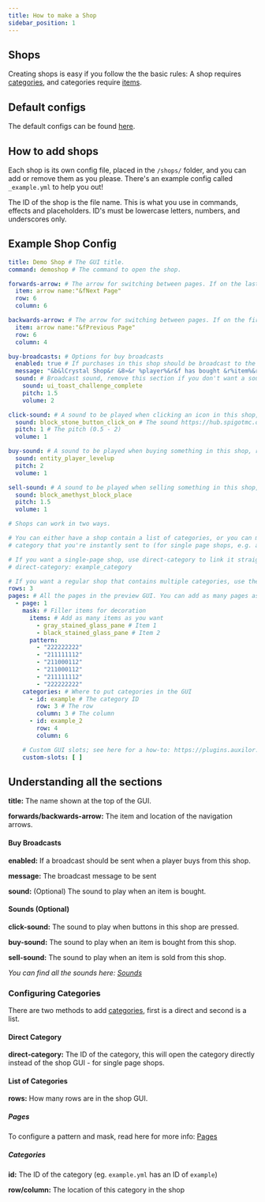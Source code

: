```yaml
---
title: How to make a Shop
sidebar_position: 1
---
```

## Shops
Creating shops is easy if you follow the the basic rules: A shop requires [categories](https://plugins.auxilor.io/ecoshop/how-to-make-a-category), and categories require [items](https://plugins.auxilor.io/ecoshop/how-to-make-an-item).

## Default configs
The default configs can be found [here](https://github.com/Auxilor/EcoShop/blob/main/eco-core/core-plugin/src/main/resources/shops).

## How to add shops
Each shop is its own config file, placed in the `/shops/` folder, and you can add or remove them as you please. There's an example config called `_example.yml` to help you out!

The ID of the shop is the file name. This is what you use in commands, effects and placeholders.
ID's must be lowercase letters, numbers, and underscores only.

## Example Shop Config

```yaml
title: Demo Shop # The GUI title.
command: demoshop # The command to open the shop.

forwards-arrow: # The arrow for switching between pages. If on the last page, this will not show up.
  item: arrow name:"&fNext Page"
  row: 6
  column: 6

backwards-arrow: # The arrow for switching between pages. If on the first page, this will not show up.
  item: arrow name:"&fPrevious Page"
  row: 6
  column: 4

buy-broadcasts: # Options for buy broadcasts
  enabled: true # If purchases in this shop should be broadcast to the server, good for /buy menus.
  message: "&b&lCrystal Shop&r &8»&r %player%&r&f has bought &r%item%&r&ffrom the &bCrystal Shop ❖&f!" # Use %player%, %item%, and %amount%
  sound: # Broadcast sound, remove this section if you don't want a sound.
    sound: ui_toast_challenge_complete
    pitch: 1.5
    volume: 2

click-sound: # A sound to be played when clicking an icon in this shop, remove this section if you don't want a sound.
  sound: block_stone_button_click_on # The sound https://hub.spigotmc.org/javadocs/bukkit/org/bukkit/Sound.html
  pitch: 1 # The pitch (0.5 - 2)
  volume: 1

buy-sound: # A sound to be played when buying something in this shop, remove this section if you don't want a sound.
  sound: entity_player_levelup
  pitch: 2
  volume: 1

sell-sound: # A sound to be played when selling something in this shop, remove this section if you don't want a sound.
  sound: block_amethyst_block_place
  pitch: 1.5
  volume: 1

# Shops can work in two ways.

# You can either have a shop contain a list of categories, or you can make a shop be one
# category that you're instantly sent to (for single page shops, e.g. a boss spawn egg shop)

# If you want a single-page shop, use direct-category to link it straight to a category
# direct-category: example_category

# If you want a regular shop that contains multiple categories, use these options here
rows: 3
pages: # All the pages in the preview GUI. You can add as many pages as you want.
  - page: 1
    mask: # Filler items for decoration
      items: # Add as many items as you want
        - gray_stained_glass_pane # Item 1
        - black_stained_glass_pane # Item 2
      pattern:
        - "222222222"
        - "211111112"
        - "211000112"
        - "211000112"
        - "211111112"
        - "222222222"
    categories: # Where to put categories in the GUI
      - id: example # The category ID
        row: 3 # The row
        column: 3 # The column
      - id: example_2
        row: 4
        column: 6

    # Custom GUI slots; see here for a how-to: https://plugins.auxilor.io/all-plugins/custom-gui-slots
    custom-slots: [ ]
```

## Understanding all the sections

**title:** The name shown at the top of the GUI.

**forwards/backwards-arrow:** The item and location of the navigation arrows.

#### Buy Broadcasts

**enabled:** If a broadcast should be sent when a player buys from this shop.

**message:** The broadcast message to be sent

**sound:** (Optional) The sound to play when an item is bought.

#### Sounds (Optional)

**click-sound:** The sound to play when buttons in this shop are pressed.

**buy-sound:** The sound to play when an item is bought from this shop.

**sell-sound:** The sound to play when an item is sold from this shop.

*You can find all the sounds here: [Sounds](https://hub.spigotmc.org/javadocs/bukkit/org/bukkit/Sound.html)*

### Configuring Categories

There are two methods to add [categories](https://plugins.auxilor.io/ecoshop/how-to-make-a-category), first is a direct and second is a list. 

#### Direct Category

**direct-category:** The ID of the category, this will open the category directly instead of the shop GUI - for single page shops.

#### List of Categories

**rows:** How many rows are in the shop GUI.
##### Pages

To configure a pattern and mask, read here for more info: [Pages](https://plugins.auxilor.io/all-plugins/pages)
##### Categories

**id:** The ID of the category (eg. `example.yml` has an ID of `example`)

**row/column:** The location of this category in the shop